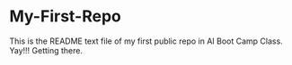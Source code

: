 # My-First-Repo
This is the README text file of my first public repo in AI Boot Camp Class. Yay!!! Getting there.
